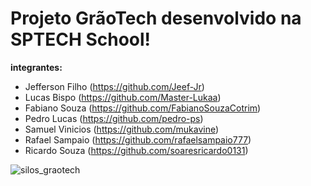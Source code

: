 
# Projeto GrãoTech desenvolvido na SPTECH School!

__integrantes:__

- Jefferson Filho (https://github.com/Jeef-Jr)
- Lucas Bispo (https://github.com/Master-Lukaa)
- Fabiano Souza (https://github.com/FabianoSouzaCotrim)
- Pedro Lucas (https://github.com/pedro-ps)
- Samuel Vinicios (https://github.com/mukavine)
- Rafael Sampaio (https://github.com/rafaelsampaio777)
- Ricardo Souza (https://github.com/soaresricardo0131)

![silos_graotech](https://user-images.githubusercontent.com/78982351/157991512-1dc81e58-5434-40f9-9754-c87686b9a514.png)

